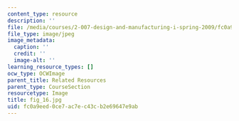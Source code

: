 ```yaml
---
content_type: resource
description: ''
file: /media/courses/2-007-design-and-manufacturing-i-spring-2009/fc0a9eed0ce7ac7ec43cb2e69647e9ab_fig_16.jpg
file_type: image/jpeg
image_metadata:
  caption: ''
  credit: ''
  image-alt: ''
learning_resource_types: []
ocw_type: OCWImage
parent_title: Related Resources
parent_type: CourseSection
resourcetype: Image
title: fig_16.jpg
uid: fc0a9eed-0ce7-ac7e-c43c-b2e69647e9ab
---
```

